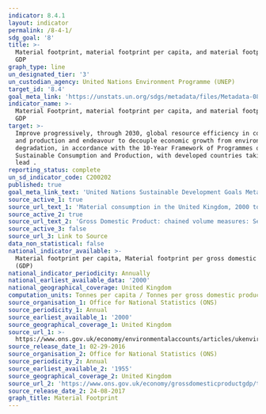 ```yaml
---
indicator: 8.4.1
layout: indicator
permalink: /8-4-1/
sdg_goal: '8'
title: >-
  Material footprint, material footprint per capita, and material footprint per
  GDP
graph_type: line
un_designated_tier: '3'
un_custodian_agency: United Nations Environment Programme (UNEP)
target_id: '8.4'
goal_meta_link: 'https://unstats.un.org/sdgs/metadata/files/Metadata-08-04-01.pdf'
indicator_name: >-
  Material Footprint, material footprint per capita, and material footprint per
  GDP
target: >-
  Improve progressively, through 2030, global resource efficiency in consumption
  and production and endeavour to decouple economic growth from environmental
  degradation, in accordance with the 10-Year Framework of Programmes on
  Sustainable Consumption and Production, with developed countries taking the
  lead .
reporting_status: complete
un_sd_indicator_code: C200202
published: true
goal_meta_link_text: 'United Nations Sustainable Development Goals Metadata: 8.4.1'
source_active_1: true
source_url_text_1: 'Material consumption in the United Kingdom, 2000 to 2013'
source_active_2: true
source_url_text_2: 'Gross Domestic Product: chained volume measures: Seasonally adjusted £m'
source_active_3: false
source_url_3: Link to Source
data_non_statistical: false
national_indicator_available: >-
  Material footprint per capita, Material footprint per gross domestic product
  (GDP)
national_indicator_periodicity: Annually
national_earliest_available_data: '2000'
national_geographical_coverage: United Kingdom
computation_units: Tonnes per capita / Tonnes per gross domestic product (GDP) (£m)
source_organisation_1: Office for National Statistics (ONS)
source_periodicity_1: Annual
source_earliest_available_1: '2000'
source_geographical_coverage_1: United Kingdom
source_url_1: >-
  https://www.ons.gov.uk/economy/environmentalaccounts/articles/ukenvironmentalaccountshowmuchmaterialistheukconsuming/ukenvironmentalaccountshowmuchmaterialistheukconsuming
source_release_date_1: 02-29-2016
source_organisation_2: Office for National Statistics (ONS)
source_periodicity_2: Annual
source_earliest_available_2: '1955'
source_geographical_coverage_2: United Kingdom
source_url_2: 'https://www.ons.gov.uk/economy/grossdomesticproductgdp/timeseries/abmi/pn2'
source_release_date_2: 24-08-2017
graph_title: Material Footprint
---
```

